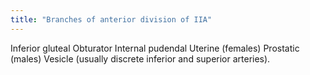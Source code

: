 ```yaml
---
title: "Branches of anterior division of IIA"
---
```

Inferior gluteal
Obturator
Internal pudendal
Uterine (females)
Prostatic (males)
Vesicle (usually discrete inferior and superior arteries).

